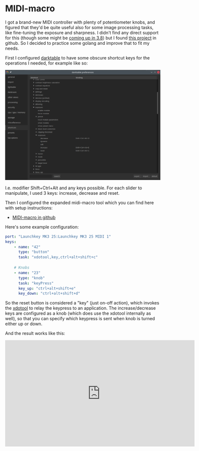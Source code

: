 # MIDI-macro

I got a brand-new MIDI controller with plenty of potentiometer knobs, and figured that they'd be quite useful also for
some image processing tasks, like fine-tuning the exposure and sharpness. I didn't find any direct support for this
(though some might be [coming up in 3.8](https://github.com/darktable-org/darktable/issues/5063)) but I found
[this project](https://github.com/vipul-sharma20/midi-macro) in github. So I decided to practice some golang and
improve that to fit my needs.

First I configured [darktable](https://www.darktable.org/) to have some obscure shortcut keys for the
operations I needed, for example like so:

![Darktable shortcuts](Darktable_Screenshot_Shortcuts.png "Darktable shortcuts view")

I.e. modifier Shift+Ctrl+Alt and any keys possible. For each slider to manipulate, I used 3 keys: increase, decrease
and reset.

Then I configured the expanded midi-macro tool which you can find here with setup instructions:
* [MIDI-macro in github](https://github.com/tfager/midi-macro)

Here's some example configuration:
```yaml
port: "Launchkey MK3 25:Launchkey MK3 25 MIDI 1"
keys:
    - name: "42"
      type: "button"
      task: "xdotool,key,ctrl+alt+shift+c"

    # Knobs
    - name: "23"
      type: "knob"
      task: "keyPress"
      key_up: "ctrl+alt+shift+e"
      key_down: "ctrl+alt+shift+d"
```

So the reset button is considered a "key" (just on-off action), which invokes the
[xdotool](https://github.com/jordansissel/xdotool) to relay the keypress to an application. The increase/decrease
keys are configured as a knob (which does use the xdotool internally as well), so that you can specify which keypress
is sent when knob is turned either up or down.

And the result works like this:
<iframe width="615" height="346" src="https://www.youtube.com/embed/47Lfbmzs3FU" title="YouTube video player" frameborder="0" allow="accelerometer; autoplay; clipboard-write; encrypted-media; gyroscope; picture-in-picture" allowfullscreen></iframe>
